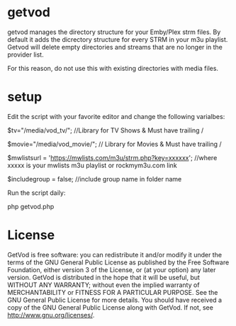 # getvod

getvod manages the directory structure for your Emby/Plex strm files. By default it adds the dicrectory structure for every STRM in your m3u playlist.  Getvod will delete empty directories and streams that are no longer in the provider list.  

For this reason, do not use this with existing directories with media files.

# setup 

Edit the script with your favorite editor and change the following varialbes:

$tv="/media/vod_tv/"; //Library for TV Shows & Must have trailing /

$movie="/media/vod_movie/"; // Library for Movies & Must have trailing /

$mwlistsurl = 'https://mwlists.com/m3u/strm.php?key=xxxxxx';    //where xxxxx is your mwlists m3u playlist or rockmym3u.com link

$includegroup = false; //include group name in folder name

Run the script daily:

php getvod.php

# License 

GetVod is free software: you can redistribute it and/or modify it under the terms of the GNU General Public License as published by the Free Software Foundation, either version 3 of the License, or (at your option) any later version. GetVod is distributed in the hope that it will be useful, but WITHOUT ANY WARRANTY; without even the implied warranty of MERCHANTABILITY or FITNESS FOR A PARTICULAR PURPOSE. See the GNU General Public License for more details. You should have received a copy of the GNU General Public License along with GetVod. If not, see http://www.gnu.org/licenses/.
